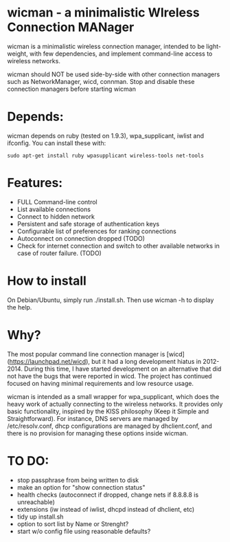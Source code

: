 # wicman - a minimalistic WIreless Connection MANager

wicman is a minimalistic wireless connection manager,
intended to be light-weight, with few dependencies, 
and implement command-line access to wireless networks.

wicman should NOT be used side-by-side with other connection
managers such as NetworkManager, wicd, connman. Stop and disable
these connection managers before starting wicman

# Depends:
wicman depends on ruby (tested on 1.9.3), wpa_supplicant, iwlist
and ifconfig. You can install these with:
```
sudo apt-get install ruby wpasupplicant wireless-tools net-tools
```

# Features:
- FULL Command-line control
- List available connections
- Connect to hidden network
- Persistent and safe storage of authentication keys
- Configurable list of preferences for ranking connections
- Autoconnect on connection dropped (TODO)
- Check for internet connection and switch to other available networks
  in case of router failure. (TODO)

# How to install
On Debian/Ubuntu, simply run ./install.sh. Then use wicman -h to display
the help.

# Why?

The most popular command line connection manager is [wicd] (https://launchpad.net/wicd),
but it had a long development hiatus in 2012-2014. During this time, I
have started development on an alternative that did not have the bugs
that were reported in wicd. The project has continued focused on having minimal
requirements and low resource usage.

wicman is intended as a small wrapper for wpa_supplicant, which does the 
heavy work of actually connecting to the wireless networks. It provides
only basic functionality, inspired by the KISS philosophy (Keep it Simple
and Straightforward). For instance, DNS servers are managed by 
/etc/resolv.conf, dhcp configurations are managed by dhclient.conf,
and there is no provision for managing these options inside wicman.

# TO DO:
- stop passphrase from being written to disk
- make an option for "show connection status"
- health checks (autoconnect if dropped, change nets if 8.8.8.8 is unreachable)
- extensions (iw instead of iwlist, dhcpd instead of dhclient, etc)
- tidy up install.sh
- option to sort list by Name or Strenght?
- start w/o config file using reasonable defaults?
